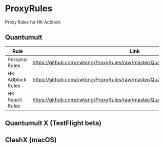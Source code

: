 # ProxyRules
 Proxy Rules for HK Adblock


## Quantumult 
Rule | Link
---- | ----
Personal Rules | https://github.com/cwtong/ProxyRules/raw/master/Quantumult/Personal/tong_rules.conf
HK Adblock Rules | https://github.com/cwtong/ProxyRules/raw/master/Quantumult/adblock_hk.conf
HK Reject Rules | https://github.com/cwtong/ProxyRules/raw/master/Quantumult/reject_hk.conf

## Quantumult X (TestFlight beta)


## ClashX (macOS)